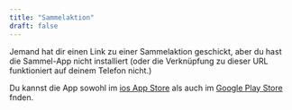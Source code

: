 ```yaml
---
title: "Sammelaktion"
draft: false
---
```

Jemand hat dir einen Link zu einer Sammelaktion geschickt, aber du hast die Sammel-App nicht installiert (oder die Verknüpfung zu dieser URL funktioniert auf deinem Telefon nicht.)

Du kannst die App sowohl im [ios App Store](https://apps.apple.com/us/app/berliner-sammel-app/id1619980654) als auch im [Google Play Store](https://play.google.com/store/apps/details?id=berlin.sammelapp) fnden.